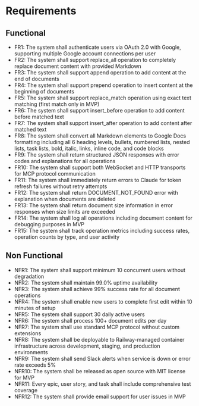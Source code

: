 # Requirements

## Functional

- FR1: The system shall authenticate users via OAuth 2.0 with Google, supporting multiple Google account connections per user
- FR2: The system shall support replace_all operation to completely replace document content with provided Markdown
- FR3: The system shall support append operation to add content at the end of documents
- FR4: The system shall support prepend operation to insert content at the beginning of documents
- FR5: The system shall support replace_match operation using exact text matching (first match only in MVP)
- FR6: The system shall support insert_before operation to add content before matched text
- FR7: The system shall support insert_after operation to add content after matched text
- FR8: The system shall convert all Markdown elements to Google Docs formatting including all 6 heading levels, bullets, numbered lists, nested lists, task lists, bold, italic, links, inline code, and code blocks
- FR9: The system shall return structured JSON responses with error codes and explanations for all operations
- FR10: The system shall support both WebSocket and HTTP transports for MCP protocol communication
- FR11: The system shall immediately return errors to Claude for token refresh failures without retry attempts
- FR12: The system shall return DOCUMENT_NOT_FOUND error with explanation when documents are deleted
- FR13: The system shall return document size information in error responses when size limits are exceeded
- FR14: The system shall log all operations including document content for debugging purposes in MVP
- FR15: The system shall track operation metrics including success rates, operation counts by type, and user activity

## Non Functional

- NFR1: The system shall support minimum 10 concurrent users without degradation
- NFR2: The system shall maintain 99.0% uptime availability
- NFR3: The system shall achieve 99% success rate for all document operations
- NFR4: The system shall enable new users to complete first edit within 10 minutes of setup
- NFR5: The system shall support 30 daily active users
- NFR6: The system shall process 100+ document edits per day
- NFR7: The system shall use standard MCP protocol without custom extensions
- NFR8: The system shall be deployable to Railway-managed container infrastructure across development, staging, and production environments
- NFR9: The system shall send Slack alerts when service is down or error rate exceeds 5%
- NFR10: The system shall be released as open source with MIT license for MVP
- NFR11: Every epic, user story, and task shall include comprehensive test coverage
- NFR12: The system shall provide email support for user issues in MVP
